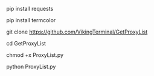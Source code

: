 pip install requests

pip install termcolor

git clone https://github.com/VikingTerminal/GetProxyList

cd GetProxyList

chmod +x ProxyList.py

python ProxyList.py
